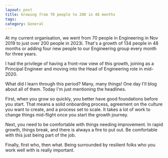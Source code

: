 ```yaml
---
layout: post
title: Growing from 70 people to 200 in 48 months
tags: 
category: General
---
```


At my current organisation, we went from 70 people in Engineering in Nov 2019 to just over 200 people in 2023i. That's a growth of 134 people in 48 months or adding four new people to our Engineering group every month for three years.

I had the privilege of having a front-row view of this growth, joining as a Principal Engineer and moving into the Head of Engineering role in mid-2020.

What did I learn through this period? Many, many things! One day I'll blog about all of them. Today I'm just mentioning the headlines.

First, when you grow so quickly, you better have good foundations before you start. That means a solid onboarding process, agreement on the culture you want to create, and a process set to scale.
It takes a lot of work to change things mid-flight once you start the growth journey.

Next, you need to be comfortable with things needing improvement. In rapid growth, things break, and there is always a fire to put out. Be comfortable with this just being part of the job.

Finally, first who, then what. Being surrounded by resilient folks who you work well with is really important. 
